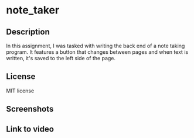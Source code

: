 # note_taker

## Description

In this assignment, I was tasked with writing the back end of a note taking program. It features a button that changes between pages and when text is written, it's saved to the left side of the page.

## License

MIT license

## Screenshots


## Link to video